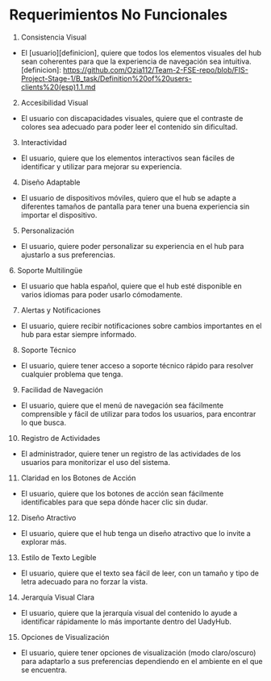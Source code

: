 # **Requerimientos No Funcionales**

1.	Consistencia Visual
   
-	El [usuario][definicion], quiere que todos los elementos visuales del hub sean coherentes para que la experiencia de navegación sea intuitiva.
  [definicion]: https://github.com/Ozia112/Team-2-FSE-repo/blob/FIS-Project-Stage-1/B_task/Definition%20of%20users-clients%20(esp)1.1.md

2. Accesibilidad Visual
   
-	El usuario con discapacidades visuales, quiere que el contraste de colores sea adecuado para poder leer el contenido sin dificultad.

3. Interactividad

-	El usuario, quiere que los elementos interactivos sean fáciles de identificar y utilizar para mejorar su experiencia.

4. Diseño Adaptable
   
-	El usuario de dispositivos móviles, quiero que el hub se adapte a diferentes tamaños de pantalla para tener una buena experiencia sin importar el dispositivo.

5. Personalización
   
-	El usuario, quiere poder personalizar su experiencia en el hub para ajustarlo a sus preferencias. 

⁠6. Soporte Multilingüe
 
-	El usuario que habla español, quiere que el hub esté disponible en varios idiomas para poder usarlo cómodamente.

7.  Alertas y Notificaciones
    
-	El usuario, quiere recibir notificaciones sobre cambios importantes en el hub para estar siempre informado.

8.  Soporte Técnico

-	El usuario, quiere tener acceso a soporte técnico rápido para resolver cualquier problema que tenga.

9. Facilidad de Navegación

-	El usuario, quiere que el menú de navegación sea fácilmente comprensible  y fácil de utilizar para todos los usuarios, para encontrar lo que busca.

10. Registro de Actividades
    
-	El administrador, quiere tener un registro de las actividades de los usuarios para monitorizar el uso del sistema.

11. Claridad en los Botones de Acción

-	El usuario, quiere que los botones de acción sean fácilmente identificables para que sepa dónde hacer clic sin dudar.

12. Diseño Atractivo
    
-	El usuario, quiere que el hub tenga un diseño atractivo que lo invite a explorar más.

13. Estilo de Texto Legible
    
-	El usuario, quiere que el texto sea fácil de leer, con un tamaño y tipo de letra adecuado para no forzar la vista.

14. Jerarquía Visual Clara
-	El usuario, quiere que la jerarquía visual del contenido lo ayude a identificar rápidamente lo más importante dentro del UadyHub.

15. Opciones de Visualización
    
-	El usuario, quiere tener opciones de visualización (modo claro/oscuro) para adaptarlo a sus preferencias dependiendo en el ambiente en el que se encuentra.




    






